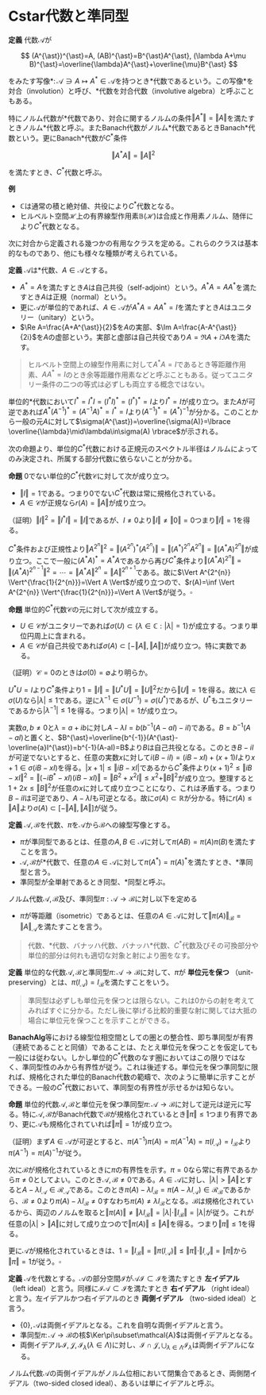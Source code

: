 
# Cstar代数と準同型

__定義__ 代数$\mathcal{A}$が

$$
(A^{\ast})^{\ast}=A, (AB)^{\ast}=B^{\ast}A^{\ast}, (\lambda A+\mu B)^{\ast}=\overline{\lambda}A^{\ast}+\overline{\mu}B^{\ast}
$$

をみたす写像$\ast\colon\mathcal{A}\ni A\mapsto A^{\ast}\in\mathcal{A}$を持つとき$\ast$代数であるという。この写像$\ast$を対合（involution）と呼び、$\ast$代数を対合代数（involutive algebra）と呼ぶこともある。

特にノルム代数が$\ast$代数であり、対合に関するノルムの条件$\Vert A^{\ast} \Vert=\Vert A \Vert$を満たすときノルム$\ast$代数と呼ぶ。またBanach代数がノルム$\ast$代数であるときBanach$\ast$代数という。更にBanach$\ast$代数が$C^{\ast}$条件

$$
\Vert A^{\ast}A \Vert=\Vert A \Vert^{2}
$$

を満たすとき、$C^{\ast}$代数と呼ぶ。

__例__
- $\mathbb{C}$は通常の積と絶対値、共役により$C^{\ast}$代数となる。
- ヒルベルト空間$\mathcal{H}$上の有界線型作用素$\mathbb{B}(\mathcal{H})$は合成と作用素ノルム、随伴により$C^{\ast}$代数となる。

次に対合から定義される幾つかの有用なクラスを定める。これらのクラスは基本的なものであり、他にも様々な種類が考えられている。

__定義__ $\mathcal{A}$は$\ast$代数、$A\in\mathcal{A}$とする。

- $A^{\ast}=A$を満たすとき$A$は自己共役（self-adjoint）という。$A^{\ast}A=AA^{\ast}$を満たすとき$A$は正規（normal）という。
- 更に$\mathcal{A}$が単位的であれば、$A\in\mathcal{A}$が$A^{\ast}A=AA^{\ast}=I$を満たすとき$A$はユニタリー（unitary）という。
- $\Re A=\frac{A+A^{\ast}}{2}$を$A$の実部、$\Im A=\frac{A-A^{\ast}}{2i}$を$A$の虚部という。実部と虚部は自己共役であり$A=\Re A+i\Im A$を満たす。

> ヒルベルト空間上の線型作用素に対して$A^{\ast}A=I$であるとき等距離作用素、$AA^{\ast}=I$のとき余等距離作用素などと呼ぶこともある。従ってユニタリー条件の二つの等式は必ずしも両立する概念ではない。

単位的$\ast$代数において$I^{\ast}=I^{\ast}I=(I^{\ast}I)^{\ast}=(I^{\ast})^{\ast}=I$より$I^{\ast}=I$が成り立つ。また$A$が可逆であれば$A^{\ast}(A^{-1})^{\ast}=(A^{-1}A)^{\ast}=I^{\ast}=I$より$(A^{-1})^{\ast}=(A^{\ast})^{-1}$が分かる。このことから一般の元$A$に対して$\sigma(A^{\ast})=\overline{\sigma(A)}=\lbrace \overline{\lambda}\mid\lambda\in\sigma(A) \rbrace$が示される。

次の命題より、単位的$C^{\ast}$代数における正規元のスペクトル半径はノルムによってのみ決定され、所属する部分代数に依らないことが分かる。

__命題__ $0$でない単位的$C^{\ast}$代数$\mathcal{C}$に対して次が成り立つ。

- $\Vert I \Vert=1$である。つまり$0$でない$C^{\ast}$代数は常に規格化されている。
- $A\in\mathcal{C}$が正規なら$r(A)=\Vert A \Vert$が成り立つ。

（証明）$\Vert I \Vert^{2}=\Vert I^{\ast}I \Vert=\Vert I \Vert$であるが、$I\neq 0$より$\Vert I \Vert\neq\Vert 0 \Vert=0$つまり$\Vert I \Vert=1$を得る。

$C^{\ast}$条件および正規性より$\Vert A^{2^{n}} \Vert^{2}=\Vert (A^{2^{n}})^{\ast}(A^{2^{n}}) \Vert=\Vert (A^{\ast})^{2^{n}}A^{2^{n}} \Vert=\Vert (A^{\ast}A)^{2^{n}} \Vert$が成り立つ。ここで一般に$(A^{\ast}A)^{\ast}=A^{\ast}A$であるから再び$C^{\ast}$条件より$\Vert (A^{\ast}A)^{2^{n}} \Vert=\Vert (A^{\ast}A)^{2^{n-1}} \Vert^{2}=\dotsb=\Vert A^{\ast}A \Vert^{2^{n}}=\Vert A \Vert^{2^{n+1}}$である。故に$\Vert A^{2^{n}} \Vert^{\frac{1}{2^{n}}}=\Vert A \Vert$が成り立つので、$r(A)=\inf \Vert A^{2^{n}} \Vert^{\frac{1}{2^{n}}}=\Vert A \Vert$が従う。$\square$

__命題__ 単位的$C^{\ast}$代数$\mathcal{C}$の元に対して次が成立する。

- $U\in\mathcal{C}$がユニタリーであれば$\sigma(U)\subset\lbrace \lambda\in\mathbb{C} : \vert \lambda \vert=1 \rbrace$が成立する。つまり単位円周上に含まれる。
- $A\in\mathcal{C}$が自己共役であれば$\sigma(A)\subset\lbrack -\Vert A \Vert, \Vert A \Vert \rbrack$が成り立つ。特に実数である。

（証明）$\mathcal{C}=0$のときは$\sigma(0)=\emptyset$より明らか。

$U^{\ast}U=I$より$C^{\ast}$条件より$1=\Vert I \Vert=\Vert U^{\ast}U \Vert=\Vert U \Vert^{2}$だから$\Vert U \Vert=1$を得る。故に$\lambda\in\sigma(U)$なら$\vert \lambda \vert\le 1$である。逆に$\lambda^{-1}\in\sigma(U^{-1})=\sigma(U^{\ast})$であるが、$U^{\ast}$もユニタリーであるから$\vert \lambda^{-1} \vert\le 1$を得る。つまり$\vert \lambda \vert=1$が成り立つ。

実数$a, b\neq 0$と$\lambda=a+ib$に対し$A-\lambda I=b(b^{-1}(A-aI)-iI)$である。$B=b^{-1}(A-aI)$と置くと、$B^{\ast}=\overline{b^{-1}}(A^{\ast}-\overline{a}I^{\ast})=b^{-1}(A-aI)=B$より$B$は自己共役となる。このとき$B-iI$が可逆でないとすると、任意の実数$x$に対して$i(B-iI)=(iB-xI)+(x+1)I$より$x+1\in\sigma(iB-xI)$を得る。$\vert x+1 \vert\le\Vert iB-xI \vert$であるから$C^{\ast}$条件より$(x+1)^{2}\le\Vert iB-xI \Vert^{2}=\Vert (-iB^{\ast}-xI)(iB-xI) \Vert=\Vert B^{2}+x^{2}I \Vert\le x^{2}+\Vert B \Vert^{2}$が成り立つ。整理すると$1+2x\le\Vert B \Vert^{2}$が任意の$x$に対して成り立つことになり、これは矛盾する。つまり$B-iI$は可逆であり、$A-\lambda I$も可逆となる。故に$\sigma(A)\subset\mathbb{R}$が分かる。特に$r(A)\le\Vert A \Vert$より$\sigma(A)\subset\lbrack -\Vert A \Vert, \Vert A \Vert\rbrack$が従う。

__定義__ $\mathcal{A}, \mathcal{B}$を代数、$\pi$を$\mathcal{A}$から$\mathcal{B}$への線型写像とする。

- $\pi$が準同型であるとは、任意の$A, B\in\mathcal{A}$に対して$\pi(AB)=\pi(A)\pi(B)$を満たすことを言う。
- $\mathcal{A}, \mathcal{B}$が$\ast$代数で、任意の$A\in\mathcal{A}$に対して$\pi(A^{\ast})=\pi(A)^{\ast}$を満たすとき、$\ast$準同型と言う。
- 準同型が全単射であるとき同型、$\ast$同型と呼ぶ。

ノルム代数$\mathcal{A}, \mathcal{B}$及び、準同型$\pi:\mathcal{A}\rightarrow\mathcal{B}$に対し以下を定める

- $\pi$が等距離（isometric）であるとは、任意の$A\in\mathcal{A}$に対して$\Vert \pi(A) \Vert_{\mathcal{B}}=\Vert A \Vert_{\mathcal{A}}$を満たすことを言う。

> 代数、$\ast$代数、バナッハ代数、バナッハ$\ast$代数、$C^{\ast}$代数及びその可換部分や単位的部分は何れも適切な対象と射により圏をなす。

__定義__ 単位的な代数$\mathcal{A}, \mathcal{B}$と準同型$\pi\colon\mathcal{A}\rightarrow\mathcal{B}$に対して、$\pi$が **単位元を保つ** （unit-preserving）とは、$\pi(I_{\mathcal{A}})=I_{\mathcal{B}}$を満たすことをいう。

> 準同型は必ずしも単位元を保つとは限らない。これは$0$からの射を考えてみればすぐに分かる。ただし後に挙げる比較的重要な射に関しては大抵の場合に単位元を保つことを示すことができる。

$\mathbf{BanachAlg}$等における線型位相空間としての圏との整合性、即ち準同型が有界（連続であることと同値）であることは、たとえ単位元を保つことを仮定しても一般には従わない。しかし単位的$C^{\ast}$代数のなす圏においてはこの限りではなく、準同型性のみから有界性が従う。これは後述する。単位元を保つ準同型に限れば、規格化された単位的Banach代数の範疇で、次のように簡単に示すことができる。一般の$C^{\ast}$代数において、準同型の有界性が示せるかは知らない。

__命題__ 単位的代数$\mathcal{A}, \mathcal{B}$と単位元を保つ準同型$\pi\colon\mathcal{A}\rightarrow\mathcal{B}$に対して逆元は逆元に写る。特に$\mathcal{A}, \mathcal{B}$がBanach代数で$\mathcal{B}$が規格化されているとき$\Vert \pi \Vert\le 1$つまり有界であり、更に$\mathcal{A}$も規格化されていれば$\Vert \pi \Vert=1$が成り立つ。

（証明）まず$A\in\mathcal{A}$が可逆とすると、$\pi(A^{-1})\pi(A)=\pi(A^{-1}A)=\pi(I_{\mathcal{A}})=I_{\mathcal{B}}$より$\pi(A^{-1})=\pi(A)^{-1}$が従う。

次に$\mathcal{B}$が規格化されているときに$\pi$の有界性を示す。$\pi=0$なら常に有界であるから$\pi\neq 0$としてよい。このとき$\mathcal{A}, \mathcal{B}\neq 0$である。$A\in\mathcal{A}$に対し、$\vert \lambda \vert\gt\Vert A \Vert$とすると$A-\lambda I_{\mathcal{A}}\in\mathcal{R}_{\mathcal{A}}$である。このとき$\pi(A)-\lambda I_{\mathcal{B}}=\pi(A-\lambda I_{\mathcal{A}})\in\mathcal{R}_{\mathcal{B}}$であるから、$\mathcal{B}\neq 0$より$\pi(A)-\lambda I_{\mathcal{B}}\neq 0$すなわち$\pi(A)\neq \lambda I_{\mathcal{B}}$となる。$\mathcal{B}$は規格化されているから、両辺のノルムを取ると$\Vert \pi(A) \Vert\neq\Vert \lambda I_{\mathcal{B}} \Vert=\vert \lambda \vert\cdot\Vert I_{\mathcal{B}} \Vert=\vert \lambda \vert$が従う。これが任意の$\vert \lambda \vert\gt\Vert A \Vert$に対して成り立つので$\Vert \pi(A) \Vert\le\Vert A \Vert$を得る。つまり$\Vert \pi \Vert\le 1$を得る。

更に$\mathcal{A}$が規格化されているときは、$1=\Vert I_{\mathcal{B}} \Vert=\Vert \pi(I_{\mathcal{A}}) \Vert\le\Vert \pi \Vert\cdot\Vert I_{\mathcal{A}} \Vert=\Vert \pi \Vert$から$\Vert \pi \Vert=1$が従う。$\square$

__定義__ $\mathcal{A}$を代数とする。$\mathcal{A}$の部分空間$\mathcal{I}$が$\mathcal{A}\mathcal{I}\subset\mathcal{I}$を満たすとき **左イデアル** （left ideal）と言う。同様に$\mathcal{I}\mathcal{A}\subset\mathcal{I}$を満たすとき **右イデアル** （right ideal）と言う。左イデアルかつ右イデアルのとき **両側イデアル** （two-sided ideal）と言う。

- $\lbrace 0 \rbrace, \mathcal{A}$は両側イデアルとなる。これを自明な両側イデアルと言う。
- 準同型$\pi\colon\mathcal{A}\rightarrow\mathcal{B}$の核$\Ker\pi\subset\mathcal{A}$は両側イデアルとなる。
- 両側イデアル$\mathcal{I}, \mathcal{J}, \mathcal{I}_{\lambda}(\lambda\in\Lambda)$に対し、$\mathcal{I}\cap\mathcal{J}, \bigcup_{\lambda\in\Lambda}\mathcal{I}_{\lambda}$は両側イデアルになる。

ノルム代数$\mathcal{A}$の両側イデアルがノルム位相において閉集合であるとき、両側閉イデアル（two-sided closed ideal）、あるいは単にイデアルと呼ぶ。

<!--
\begin{Prop}
　\textup{Banach}代数$\mathcal{B}$とイデアル$\mathcal{I}\subset\mathcal{B}$に対して、
商空間$\mathcal{B}/\mathcal{I}$は\textup{Banach}代数となる。
\end{Prop}
\begin{Proof}
　$A, B\in\mathcal{B}$の同値類を$[A], [B]$で表せば、自然なノルム$||[A]||=\inf\{||A+Q||\mid Q\in\mathcal{I}\}$により$\mathcal{B}/\mathcal{I}$が\textup{Banach}空間になることはよい。
そこで積を$[A]\cdot [B]=[AB]$と定めれば、$||[AB]||=\inf\{||AB+Q||\mid Q\in\mathcal{I}\}\le\inf\{||A+Q_{1}||\cdot ||A+Q_{2}||\mid Q_{1}, Q_{2}\in\mathcal{I}\}=||[A]||\cdot||[B]||$
より積に関するノルムの条件を満たすことが分かる。故に商空間$\mathcal{B}/\mathcal{I}$は\textup{Banach}代数である。
\end{Proof}

\begin{Rem}
　$\mathcal{B}$が可換なら$\mathcal{B}/\mathcal{I}$も可換となる。
\\
　$\mathcal{B}$が単位的なら$\mathcal{B}/\mathcal{I}$も単位的であり、その単位元は$I_{\mathcal{B}/\mathcal{I}}=[I_{\mathcal{B}}]$である。
すなわち商写像は単位元を保つ準同型である。
\end{Rem}

\begin{Def}
　代数$\mathcal{A}$及び両側イデアル$\mathcal{I}\subsetneq\mathcal{A}$に対し、次を定める。
\begin{enumerate}
\item $\mathcal{I}$が素\textup{:prime}であるとは、任意の$A, B\in\mathcal{A}$に対し、$AB\in\mathcal{I}$なら$A\in\mathcal{I}$または$B\in\mathcal{I}$が成り立つことをいう。
$\mathcal{A}$の素な両側イデアル全体を$\Prime(\mathcal{A})$で表す。
\item $\mathcal{I}$が極大\textup{:maximal}であるとは$\mathcal{I}$を含む非自明な両側イデアルが存在しないことを言う。$\mathcal{A}$の極大な両側イデアル全体を$\Max(\mathcal{A})$で表す。
\end{enumerate}
\end{Def}

\begin{Prop}
　代数$\mathcal{A}$に対し、$\Max(\mathcal{A})$は$\Prime(\mathcal{A})$の部分集合となる。
\end{Prop}
\begin{Proof}
　$\mathcal{I}\in\Max(\mathcal{A})$に対し、$AB\in\mathcal{I}, A\notin\mathcal{I}$とする。
このとき$\mathcal{J}=\{CA+D\mid C\in\mathcal{A}, D\in\mathcal{I}\}$は$\mathcal{I}$を真に含む両側イデアルとなる。
極大性から$\mathcal{J}=\mathcal{A}$であり、ある$C\in\mathcal{A}, D\in\mathcal{I}$により$CA+D=I$を満たす。
両辺に右から$B$をかけると$CAB+DB=B$となり、$AB, D\in\mathcal{I}$より左辺は$\mathcal{I}$に属する。つまり$B\in\mathcal{I}$を得る。
これは$\mathcal{I}$が素であることを意味する。
\end{Proof}

\begin{Lem}
　単位的\textup{Banach}代数$\mathcal{B}$の極大な両側イデアルは両側閉イデアルであり、それを極大イデアルと呼ぶことができる。また全体でない両側イデアルに対し、それを含む極大イデアルは必ず存在する。
\end{Lem}
\begin{Proof}
　極大な両側イデアルを$\mathcal{I}\in\Max(\mathcal{B})$とする。これが閉集合であることを示す。
まず$\mathcal{I}$の閉包$\overline{\mathcal{I}}$が両側イデアルであることを示す。$A\in\mathcal{B}, B\in\overline{\mathcal{I}}$に対し、$B$に収束する$\mathcal{I}$の列$\{B_{n}\}\subset\mathcal{I}$を取る。
$||AB_{n}-AB||\le||A||\cdot||B_{n}-B||\rightarrow 0$より$AB_{n}\in\mathcal{I}$だから$AB\in\overline{\mathcal{I}}$が従う。つまり$\overline{\mathcal{I}}$は左イデアルである。逆も同様。
\footnote{ここまで$\mathcal{B}$が単位的であることを用いていない。}
次に$\mathcal{I}=\overline{\mathcal{I}}$を示す。$||I-A||<1$なら$A\in\mathcal{R}_{\mathcal{B}}$である。
$A\in\mathcal{I}$とすると任意の$B\in\mathcal{B}$に対し$B=BA^{-1}A\in\mathcal{I}$より$\mathcal{I}=\mathcal{B}$となるので$\mathcal{I}$が極大イデアルであることに矛盾する。
故に$A\notin\mathcal{I}$であり、$\mathcal{I}\cap\{A\mid ||I-A||<1\}=\emptyset$である。
つまり$I\notin\overline{\mathcal{I}}$であるから$\overline{\mathcal{I}}\neq\mathcal{B}$が従い、極大性から$\mathcal{I}=\overline{\mathcal{I}}$を得る。故に$\mathcal{I}$は両側閉イデアル。
\\
　次に$\mathcal{I}\subsetneq\mathcal{B}$を両側イデアルとする。$\mathcal{I}$を含む両側イデアル$\mathcal{J}\subsetneq\mathcal{B}$の全体を考えれば、包含関係により帰納的半順序集合となる。
従って\textup{Zorn}の補題（選択公理）により極大元を取ることができる。これが求める極大イデアルとなる。
\end{Proof}

\begin{Def}
　代数$\mathcal{A}$に対し、恒等的に$0$でない準同型$\chi:\mathcal{A}\rightarrow\mathbb{C}$を$\mathcal{A}$の指標\textup{:character}という。
$\mathcal{A}$の指標全体を$\Delta(\mathcal{A})$で表す。これを$\mathcal{A}$の構造空間\textup{:structure space}や指標空間\textup{:character space}、スペクトル\textup{:spectrum}などと呼ぶ。
\footnote{普通、可換Banach代数の上に指標や構造空間を定義する。しかし定義するだけなら単位的代数の上にもできるはず。以降の命題も可換性の仮定は必要だろうか。}
\end{Def}

\begin{Rem}
　単位的代数の指標は単位元を保つ準同型である。それは恒等的に$0$でなく、また$\mathbb{C}$が整域であることから分かる。
また$\Delta(0)=\emptyset$である。
\end{Rem}

\begin{Thm}
　$\mathcal{B}$を単位的\textup{Banach}代数とする。$\chi\in\Delta(\mathcal{B})$に対して$\Ker\chi\in\Max(\mathcal{B})$を対応させる写像は全単射となる。
\end{Thm}
\begin{Proof}
　$\mathcal{B}=0$のとき、どちらも空集合なので正しい。$\mathcal{B}\neq 0$とする。
\\
　指標は恒等的に$0$でないから$\Ker\chi$が$\mathcal{B}$でない両側イデアルとなることはよい。$\Ker\chi\subsetneq\mathcal{J}$を両側イデアルとすると、ある$A\in\mathcal{J}\backslash\Ker\chi$が存在する。
$\chi(A)\neq 0$より、$\lambda=\chi(A)^{-1}$と置くと$\lambda\chi(A)=1$が成り立つ。$\lambda=\lambda\chi(I)=\chi(\lambda I)$より、$\chi(\lambda A)=\chi(\lambda I)\chi(A)=\lambda\chi(A)=1$が従う。
そこで$\chi(I)=\chi(\lambda A)$より$B=I-\lambda A\in\Ker\chi\subset\mathcal{J}$を得る。$I=B+\lambda A\in\mathcal{J}$より$\mathcal{J}=\mathcal{B}$が従う。
故に$\Ker\chi\in\Max(\mathcal{B})$が従う。
\\
　単射性を示す。$\chi_{1}(A)\neq\chi_{2}(A)$とする。$B=A-\chi_{1}(A)I$と置けば$B\in\Ker\chi_{1}\backslash\Ker\chi_{2}$より$\Ker\chi_{1}\neq\Ker\chi_{2}$が従う。
\\
　全射性を示す。$\mathcal{I}\in\Max(\mathcal{B})$を取る。補題より$\mathcal{I}$はイデアルだから、$\mathcal{B}/\mathcal{I}$は\textup{Banach}代数となる。
任意の$A\in\mathcal{B}\backslash\mathcal{I}$に対して、$\mathcal{J}=\{AB+C\mid B\in\mathcal{B}, C\in\mathcal{I}\}$とおく。
$\mathcal{J}\subset\mathcal{B}$は両側イデアルとなり、$A\in\mathcal{J}$より$\mathcal{I}\subsetneq\mathcal{J}$を得る。
極大性より$\mathcal{J}=\mathcal{B}$だから、ある$B\in\mathcal{B}, C\in\mathcal{I}$が存在して$AB+C=I$を満たす。
これを商写像で写すと$[A][B]=[I]$であるから、$[A]$は可逆となる。つまり$\mathcal{B}/\mathcal{I}$は体。
\textup{Gelfand-Mazur}の定理より、$\mathcal{B}/\mathcal{I}\cong\mathbb{C}$故に、商写像$\pi:\mathcal{B}\rightarrow\mathcal{B}/\mathcal{I}\cong\mathbb{C}$は指標となる。
$\Ker\pi=\mathcal{I}$だから、全射性が従う。
\end{Proof}

　構造空間がスペクトルと呼ばれる理由は単位的\textup{Banach}代数において次の対応が存在するためである。

\begin{Cor}
　単位的\textup{Banach}代数$\mathcal{B}$及び$A\in\mathcal{B}$に対して、
\begin{enumerate}
\item $\sigma(A)=\{\chi(A)\mid \chi\in\Delta(\mathcal{B})\}$が成り立つ。
\item $\mathcal{B}$が$0$でなければ不等式$|\chi(A)|\le r(A)\le ||A||$が成り立つ。
\end{enumerate}
\end{Cor}
\begin{Proof}
　(1) $\mathcal{B}=0$なら両方とも空集合なので$0$でないとしてよい。
$\lambda\in\sigma(A)$を取ると、$A-\lambda I\in\mathcal{S}$より$A-\lambda I$を含む極大イデアル$\mathcal{J}$が存在する。
先の命題から対応する指標$\chi$を取れば、$\chi(A-\lambda)=0$すなわち$\chi(A)=\lambda\chi(I)=\lambda$を得る。
逆に$\chi(A)=\lambda$なる$\lambda$に対し、$A-\lambda I\in\Ker\chi$であり、再び先の命題により$\Ker\chi$は極大イデアルだから
$A-\lambda I\in\mathcal{S}$が従う。つまり$\lambda\in\sigma(A)$を得る。
\\
　(2) $r(A)\le ||A||$は既に示した。$\chi(A)\in\sigma(A)$より$|\chi(A)|\le r(A)$となる。
\end{Proof}

　\textup{*}代数の指標が\textup{*}準同型、つまり対合を保存するかどうかは圏論的にも気になる所である。
次の命題では単位的\textup{C*}代数に対してそれが従うことを示す。

\begin{Cor}
　単位的\textup{C*}代数$\mathcal{C}$において、指標$\chi$は対合を保存する。
すなわち任意の$A\in\mathcal{C}$に対して$\chi(A^{*})=\overline{\chi(A)}$が成り立つ。
\end{Cor}
\begin{Proof}
$\chi(A^{*}A)$は自己共役だから$\chi(A^{*})\chi(A)\in\sigma(A^{*}A)\subset\mathbb{R}$である。
つまりある実数$r$により$\chi(A^{*})=r\overline{\chi(A)}$と表せる。
また$A+A^{*}$は自己共役だから$\chi(A)+\chi(A^{*})=\chi(A+A^{*})\in\sigma(A+A^{*})\subset\mathbb{R}$である。
ここで実数$a, b$を用いて$\chi(A)=a+ib$と表せば$\chi(A)+r\overline{\chi(A)}=a(1+r)+ib(1-r)\in\mathbb{R}$が従う。
$b\neq 0$なら$1-r=0$より$r=1$を得る。つまり$\chi(A^{*})=\overline{\chi(A)}$である。
一方$b=0$なら$i(A-A^{*})$が自己共役だから$\chi(A)-\chi(A^{*})=a(1-r)$は実数である。
$a\neq 0$なら同様に$\chi(A^{*})=\overline{\chi(A)}$を得る。
$a=0$のとき$\chi(A)=0$だから、$\chi(A^{*})=0=\overline{\chi(A)}$が分かる。
\end{Proof}

-->
